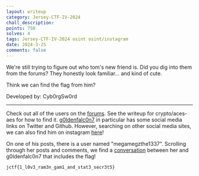 ```yaml
---
layout: writeup
category: Jersey-CTF-IV-2024
chall_description:
points: 750
solves: 4
tags: Jersey-CTF-IV-2024 osint osint/instagram
date: 2024-3-25
comments: false
---
```


We're still trying to figure out who tom's new friend is. Did you dig into them from the forums? They honestly look familiar... and kind of cute.  

Think we can find the flag from him?  

Developed by: Cyb0rgSw0rd  

---

Check out all of the users on the [forums](https://drtomlei.xyz/forums). See the writeup for crypto/aces-aes for how to find it. [g0ldenfalc0n7](https://drtomlei.xyz/user/g0ldenfalc0n7) in particular has some social media links on Twitter and Github. However, searching on other social media sites, we can also find him on instagram [here](https://www.instagram.com/g0ldenfalc0n7/)!  

On one of his posts, there is a user named "megamegzthe1337". Scrolling through her posts and comments, we find a [conversation](https://www.instagram.com/p/C44chwnM4IX/) between her and g0ldenfalc0n7 that includes the flag!  

    jctf{1_l0v3_ram3n_gam1_and_stat3_secr3t5}